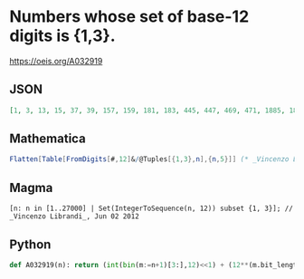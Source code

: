 # Numbers whose set of base\-12 digits is \{1,3\}\.
https://oeis.org/A032919
## JSON
```JSON
[1, 3, 13, 15, 37, 39, 157, 159, 181, 183, 445, 447, 469, 471, 1885, 1887, 1909, 1911, 2173, 2175, 2197, 2199, 5341, 5343, 5365, 5367, 5629, 5631, 5653, 5655, 22621, 22623, 22645, 22647, 22909, 22911, 22933, 22935, 26077, 26079]
```
## Mathematica
```Mathematica
Flatten[Table[FromDigits[#,12]&/@Tuples[{1,3},n],{n,5}]] (* _Vincenzo Librandi_, Jun 02 2012 *)
```
## Magma
```Magma
[n: n in [1..27000] | Set(IntegerToSequence(n, 12)) subset {1, 3}]; // _Vincenzo Librandi_, Jun 02 2012
```
## Python
```Python
def A032919(n): return (int(bin(m:=n+1)[3:],12)<<1) + (12**(m.bit_length()-1)-1)//11 # _Chai Wah Wu_, Oct 13 2023
```
